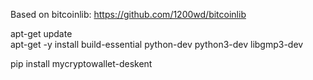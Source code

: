 Based on bitcoinlib: https://github.com/1200wd/bitcoinlib

apt-get update \
apt-get -y install build-essential python-dev python3-dev libgmp3-dev

pip install mycryptowallet-deskent
